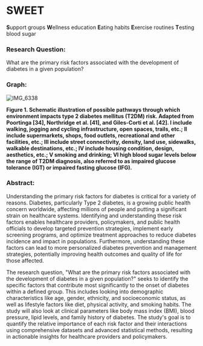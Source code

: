 # SWEET
**S**upport groups **W**ellness education **E**ating habits **E**xercise routines **T**esting blood sugar

### Research Question: 
What are the primary risk factors associated with the development of diabetes in a given population?

### Graph: 

![IMG_6338](https://github.com/jessea100/SWEET/assets/172406481/ff87874d-d793-4d4b-86a9-4feb0fadac21)


**Figure 1. Schematic illustration of possible pathways through which environment impacts type 2 diabetes mellitus (T2DM) risk. Adapted from Poortinga [34], Northridge et al. [41], and Giles-Corti et al. [42]. I include walking, jogging and cycling infrastructure, open spaces, trails, etc.; II include supermarkets, shops, food outlets, recreational and other facilities, etc.; III include street connectivity, density, land use, sidewalks, walkable destinations, etc.; IV include housing condition, design, aesthetics, etc.; V smoking and drinking; VI high blood sugar levels below the range of T2DM diagnosis, also referred to as impaired glucose tolerance (IGT) or impaired fasting glucose (IFG).**

### Abstract: 
Understanding the primary risk factors for diabetes is critical for a variety of reasons. Diabetes, particularly Type 2 diabetes, is a growing public health concern worldwide, affecting millions of people and putting a significant strain on healthcare systems. Identifying and understanding these risk factors enables healthcare providers, policymakers, and public health officials to develop targeted prevention strategies, implement early screening programs, and optimize treatment approaches to reduce diabetes incidence and impact in populations. Furthermore, understanding these factors can lead to more personalized diabetes prevention and management strategies, potentially improving health outcomes and quality of life for those affected.

The research question, "What are the primary risk factors associated with the development of diabetes in a given population?" seeks to identify the specific factors that contribute most significantly to the onset of diabetes within a defined group. This includes looking into demographic characteristics like age, gender, ethnicity, and socioeconomic status, as well as lifestyle factors like diet, physical activity, and smoking habits. The study will also look at clinical parameters like body mass index (BMI), blood pressure, lipid levels, and family history of diabetes. The study's goal is to quantify the relative importance of each risk factor and their interactions using comprehensive datasets and advanced statistical methods, resulting in actionable insights for healthcare providers and policymakers.






